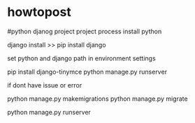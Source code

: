 # howtopost
#python djanog project
project process
install python



django install >> pip install django

set python and django  path in environment settings

pip install django-tinymce
python manage.py runserver

if dont have issue or error 

python manage.py makemigrations
python manage.py migrate

python manage.py runserver
